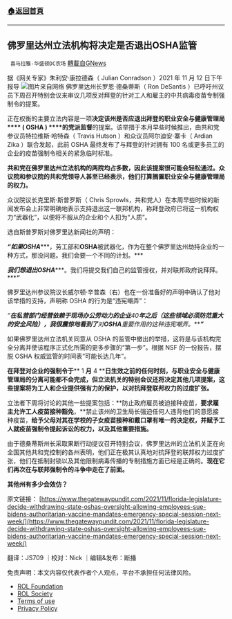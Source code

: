 ###  [:house:返回首頁](https://github.com/ourhimalayas/txt)
---


## 佛罗里达州立法机构将决定是否退出OSHA监管
` 喜马拉雅-华盛顿DC农场` [轉載自GNews](https://gnews.org/zh-hans/1667748/)

据《网关专家》朱利安·康拉德森（ Julian Conradson ）2021 年 11 月 12 日下午 报导
![](https://assets.gnews.org/wp-content/uploads/2021/11/florida.jpg)图片来自网络
佛罗里达州长罗恩·德桑蒂斯（ Ron DeSantis ）已呼吁州议员下周召开特别会议来审议几项反对拜登的针对工人和雇主的中共病毒疫苗专制强制令的提案。

正在权衡的主要立法内容是一项**决定该州是否应退出拜登的职业安全与健康管理局**** ( OSHA ) ****的党派监督**的提案。该举措于本月早些时候推出，由共和党参议员特拉维斯·哈特森（ Travis Hutson ）和众议员阿尔迪安·寨卡（ Ardian Zika ）联合发起，此前 OSHA 最终发布了与拜登的针对拥有 100 名或更多员工的企业的疫苗强制令相关的紧急临时标准。

**共和党在佛罗里达州立法机构的两院均占多数，因此该提案很可能会轻松通过。众议院和参议院的共和党领导人甚至已经表示，他们打算搁置职业安全与健康管理局的权力。**

众议院议长克里斯·斯普罗斯（ Chris Sprowls，共和党人）在本周早些时候的新闻发布会上非常明确地表示支持退出这一联邦机构，称拜登政府已将这一机构权力“武器化”，以便将不服从的企业和个人扣为“人质”。

选自斯普罗斯对佛罗里达新闻社的声明：

***“******如果******OSHA******，劳工部和******OSHA******被武器化，作为在整个佛罗里达州劫持企业的一种方式，那没问题。我们会要一个不同的计划。***

***我们想退出******OSHA******。我们将提交我们自己的监管授权，并对联邦政府说拜拜。******”***

佛罗里达州参议院议长威尔顿·辛普森（右）也在一份准备好的声明中确认了他对该举措的支持，声明称 OSHA 的行为是“违宪嘲弄”：

*“**在私营部门经营依赖于现场办公劳动力的企业**40**年之后（这些领域必须防范重大的安全风险），****我很震惊地看到了******对******OSHA******重要作用的这种违宪嘲弄。******”***

如果佛罗里达州立法机关同意从 OSHA 的监管中撤出的举措，这将是与该机构完全分离并使该程序正式化所需的更多步骤的“第一步”。根据 NSF 的一份报告，摆脱 OSHA 权威监管的时间表“可能长达几年”。

**在拜登对企业的强制令于**** 1 ****月**** 4 ****日生效之前的任何时刻，与职业安全与健康管理局的分离可能都不会完成，但立法机关的特别会议还将决定其他几项提案，这些提案将为工人和企业提供强有力的保护，以对抗拜登联邦权力的过度扩张。**

立法者下周将讨论的其他一些提案包括：**防止政府雇员被迫接种疫苗，**要求雇主允许工人疫苗接种豁免**，**禁止该州的卫生局长强迫任何人违背他们的意愿接种疫苗，**给予父母对其在学校的子女疫苗接种和戴口罩****有****唯一****的决定****权，并赋予工人就疫苗强制令提起诉讼的权力，以及其他重要措施。**

由于德桑蒂斯州长采取果断行动提议召开特别会议，佛罗里达州的立法机关正在向全国其他共和党控制的各州表明，他们正在极其认真地对抗拜登的联邦权力过度扩张，他们在抵制封锁以及其他限制病毒传播的专制措施方面已经是正确的。**现在它们再次在与联邦强制令的斗争中走在了前面。**

**其他州有多少会效仿？**

原文链接： [https://www.thegatewaypundit.com/2021/11/florida-legislature-decide-withdrawing-state-oshas-oversight-allowing-employees-sue-bidens-authoritarian-vaccine-mandates-emergency-special-session-next-week/](https://www.thegatewaypundit.com/2021/11/florida-legislature-decide-withdrawing-state-oshas-oversight-allowing-employees-sue-bidens-authoritarian-vaccine-mandates-emergency-special-session-next-week/)

翻译：JS709 ｜校对：Nick ｜编辑&发布：断播

 

免责声明：本文内容仅代表作者个人观点，平台不承担任何法律风险。

- [ROL Foundation](https://rolfoundation.org/)
- [ROL Society](https://rolsociety.org/)
- [Terms of use](https://gnews.org/terms-of-use-3/)
- [Privacy Policy](https://gnews.org/privacy-policy/)
